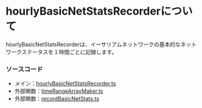 # hourlyBasicNetStatsRecorderについて
hourlyBasicNetStatsRecorderは、イーサリアムネットワークの基本的なネットワークステータスを１時間ごとに記録します。  

### ソースコード
- メイン：[hourlyBasicNetStatsRecorder.ts](https://github.com/ethereumNetStats/hourlyBasicNetStatsRecorder/blob/main/hourlyBasicNetStatsRecorder.ts)
- 外部関数：[timeRangeArrayMaker.ts](https://github.com/ethereumNetStats/hourlyBasicNetStatsRecorder/blob/main/externalFunctions/timeRangeArrayMaker.ts)
- 外部関数：[recordBasicNetStats.ts](https://github.com/ethereumNetStats/hourlyBasicNetStatsRecorder/blob/main/externalFunctions/recordBasicNetStats.ts)
